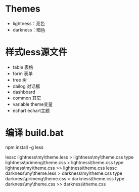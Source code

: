 # Themes
- lightness：亮色
- darkness：暗色

# 样式less源文件
- table 表格
- form 表单
- tree 树
- dailog 对话框
- dashboard
- common 其它
- variable theme变量
- echart echart主题

# 编译 build.bat
npm install -g less

lessc lightness\my\theme.less > lightness\my\theme.css
type lightness\primeng\theme.css > lightness\theme.css
type lightness\my\theme.css >> lightness\theme.css
lessc darkness\my\theme.less > darkness\my\theme.css
type darkness\primeng\theme.css > darkness\theme.css
type darkness\my\theme.css >> darkness\theme.css
